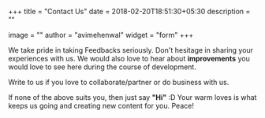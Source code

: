 +++
title = "Contact Us"
date = 2018-02-20T18:51:30+05:30
description = ""

image = ""
author = "avimehenwal"
widget = "form"
+++

We take pride in taking Feedbacks seriously. Don't hesitage in sharing your experiences with us. We would also
love to hear about **improvements** you would love to see here during the course of development.

Write to us if you love to collaborate/partner or do business with us.

If none of the above suits you, then just say **"Hi"** :D Your warm loves is what keeps us going
and creating new content for you. Peace!
